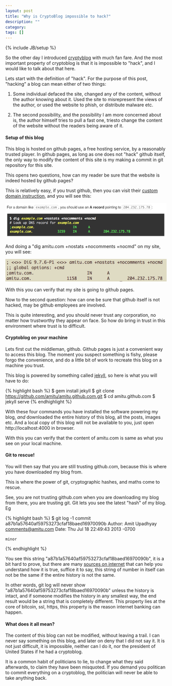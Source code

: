 ```yaml
---
layout: post
title: "Why is CryptoBlog impossible to hack?"
description: ""
category: 
tags: []
---
```

{% include JB/setup %}

So the other day I introduced [cryptyblog](/2013/07/cryptoblog/) with much fan
fare. And the most important property of cryptoblog is that it is impossible to
"hack", and I would like to talk about that here.

Lets start with the definition of "hack". For the purpose of this post,
"hacking" a blog can mean either of two things:

1. Some individual defaced the site, changed any of the content, without the
author knowing about it. Used the site to misrepresent the views of the author,
or used the website to phish, or distribute malware etc.

2. The second possibility, and the possibility I am more concerned about is,
the author himself tries to pull a fast one, triesto change the content of the
website without the readers being aware of it.

#### Setup of this blog

This blog is hosted on github pages, a free hosting service, by a reasonably
trusted player. In github pages, as long as one does not "hack" github itself,
the only way to modify the content of this site is my making a commit in git
repository for this site.

This opens two questions, how can my reader be sure that the website is indeed
hosted by github pages?

This is relatively easy, if you trust github, then you can visit their [custom
domain instruction](
https://help.github.com/articles/setting-up-a-custom-domain-with-pages ), and
you will see this:

<img src="/images/github-custom.png" class="hcenter">

And doing a "dig amitu.com +nostats +nocomments +nocmd" on my site, you will
see:

<img src="/images/amitu.com-dig.png" class="hcenter">

With this you can verify that my site is going to github pages.

Now to the second question: how can one be sure that github itself is not
hacked, may be github employees are involved.

This is quite interesting, and you should never trust any corporation, no
matter how trustworthy they appear on face. So how do bring in trust in this
environment where trust is to difficult.

#### Cryptoblog on your machine

Lets first cut the middleman, github. Github pages is just a convenient way to
access this blog. The moment you suspect something is fishy, please forgo the
convenience, and do a little bit of work to recreate this blog on a machine you
trust.

This blog is powered by something called [jekyll](http://jekyllrb.com/), so
here is what you will have to do:

{% highlight bash %}
$ gem install jekyll
$ git clone https://github.com/amitu/amitu.github.com.git
$ cd amitu.github.com
$ jekyll serve
{% endhighlight %}

With these four commands you have installed the software powering my blog,
*and* downloaded the entire history of this blog, all the posts, images etc.
And a local copy of this blog will not be available to you, just open
http://localhost:4000 in browser.

With this you can verify that the content of amitu.com is same as what you see
on your local machine.

#### Git to rescue!

You will then say that you are still trusting github.com, because this is where
you have downloaded my blog from.

This is where the power of git, cryptographic hashes, and maths come to rescue.

See, you are not trusting github.com when you are downloading my blog from
there, you are trusting git. Git lets you see the latest "hash" of my blog. Eg

{% highlight bash %}
$ git log -1
commit a87b1a57640af59753273cfaf18baed16970090b
Author: Amit Upadhyay <comments@amitu.com>
Date:   Thu Jul 18 22:49:43 2013 -0700

    minor
{% endhighlight %}

You see this string "a87b1a57640af59753273cfaf18baed16970090b", it is a bit
hard to prove, but there are many [sources on
internet](http://www-cs-students.stanford.edu/~blynn/gitmagic/ch08.html) that
can help you understand how it is true, suffice it to say, this string of
number in itself can not be the same if the entire history is not the same.

In other words, git log will never show
"a87b1a57640af59753273cfaf18baed16970090b" unless the history is intact, and if
someone modifies the history in any smallest way, the end result would be a
string that is completely different. This property lies at the core of bitcoin,
ssl, https, this property is the reason internet banking can happen.

#### What does it all mean?

The content of this blog can not be modified, without leaving a trail. I can
never say something on this blog, and later on deny that I did not say it. It
is not just difficult, it is impossible, neither can I do it, nor the president
of United States if he had a cryptoblog.

It is a common habit of politicians to lie, to change what they said
afterwards, to claim they have been misquoted. If you demand you politican to
commit everything on a cryptoblog, the politician will never be able to take
anything back.
